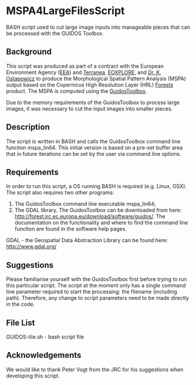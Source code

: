 # MSPA4LargeFilesScript
BASH script used to cut large image inputs into manageable pieces that can be processed with the GUIDOS Toolbox.

## Background
This script was produced as part of a contract with the European Environment Agency ([EEA](http://www.eea.europa.eu/)) and [Terranea](http://www.terranea.de/), [EOXPLORE](http://www.eoxplore.com/), and [Dr. K. Ostapowicz](https://www.researchgate.net/profile/Katarzyna_Ostapowicz2) to produce the Morphological Spatial Pattern Analysis (MSPA) output based on the Copernicus High Resolution Layer (HRL) [Forests](http://land.copernicus.eu/pan-european/high-resolution-layers/forests) product. The MSPA is computed using the [GuidosToolbox](http://forest.jrc.ec.europa.eu/download/software/guidos/).

Due to the memory requirements of the GuidosToolbox to process large images, it was necessary to cut the input images into smaller pieces.

## Description
The script is written in BASH and calls the GuidosToolbox command line function mspa_lin64. This initial version is based on a pre-set buffer area that in future iterations can be set by the user via command line options.

## Requirements
In order to run this script, a OS running BASH is required (e.g. Linux, OSX). The script also requires two other programs:
1. The GuidosToolbox command line executable mspa_lin64;
2. The GDAL library.
The GuidosToolbox can be downloaded from here: http://forest.jrc.ec.europa.eu/download/software/guidos/. The documentation on the functionality and where to find the command line function are found in the software help pages.

GDAL - the Geospatial Data Abstraction Library can be found here: http://www.gdal.org/

## Suggestions
Please familiarise yourself with the GuidosToolbox first before trying to run this particular script.
The script at the moment only has a single command line parameter required to start the processing: the filename (including path). Therefore, any change to script parameters need to be made directly in the code.

## File List
GUIDOS-tile.sh - bash script file

## Acknowledgements
We would like to thank Peter Vogt from the JRC for his suggestions when developing this script.
